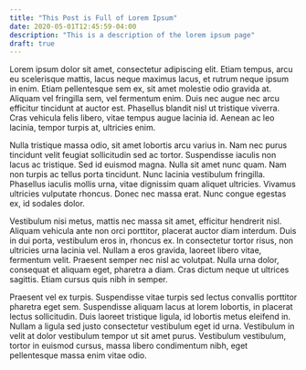 ```yaml
---
title: "This Post is Full of Lorem Ipsum"
date: 2020-05-01T12:45:59-04:00
description: "This is a description of the lorem ipsum page"
draft: true
---
```


Lorem ipsum dolor sit amet, consectetur adipiscing elit. Etiam tempus, arcu eu scelerisque mattis, lacus neque maximus lacus, et rutrum neque ipsum in enim. Etiam pellentesque sem ex, sit amet molestie odio gravida at. Aliquam vel fringilla sem, vel fermentum enim. Duis nec augue nec arcu efficitur tincidunt at auctor est. Phasellus blandit nisl ut tristique viverra. Cras vehicula felis libero, vitae tempus augue lacinia id. Aenean ac leo lacinia, tempor turpis at, ultricies enim.

Nulla tristique massa odio, sit amet lobortis arcu varius in. Nam nec purus tincidunt velit feugiat sollicitudin sed ac tortor. Suspendisse iaculis non lacus ac tristique. Sed id euismod magna. Nulla sit amet nunc quam. Nam non turpis ac tellus porta tincidunt. Nunc lacinia vestibulum fringilla. Phasellus iaculis mollis urna, vitae dignissim quam aliquet ultricies. Vivamus ultricies vulputate rhoncus. Donec nec massa erat. Nunc congue egestas ex, id sodales dolor.

Vestibulum nisi metus, mattis nec massa sit amet, efficitur hendrerit nisl. Aliquam vehicula ante non orci porttitor, placerat auctor diam interdum. Duis in dui porta, vestibulum eros in, rhoncus ex. In consectetur tortor risus, non ultricies urna lacinia vel. Nullam a eros gravida, laoreet libero vitae, fermentum velit. Praesent semper nec nisl ac volutpat. Nulla urna dolor, consequat et aliquam eget, pharetra a diam. Cras dictum neque ut ultrices sagittis. Etiam cursus quis nibh in semper.

Praesent vel ex turpis. Suspendisse vitae turpis sed lectus convallis porttitor pharetra eget sem. Suspendisse aliquam lacus at lorem lobortis, in placerat lectus sollicitudin. Duis laoreet tristique ligula, id lobortis metus eleifend in. Nullam a ligula sed justo consectetur vestibulum eget id urna. Vestibulum in velit at dolor vestibulum tempor ut sit amet purus. Vestibulum vestibulum, tortor in euismod cursus, massa libero condimentum nibh, eget pellentesque massa enim vitae odio.
